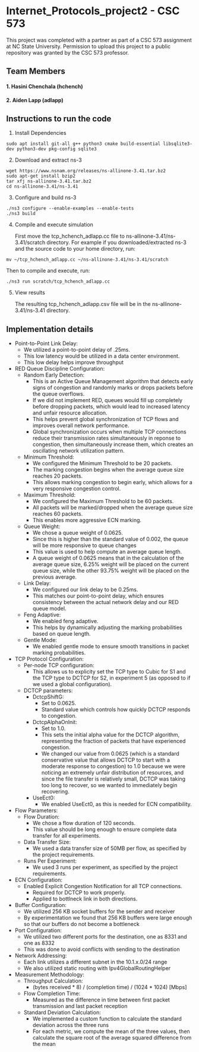 # Internet_Protocols_project2 - CSC 573 
This project was completed with a partner as part of a CSC 573 assignment at NC State University. Permission to upload this project to a public repository was granted by the CSC 573 professor.
## Team Members

#### 1. Hasini Chenchala (hchench)
#### 2. Aiden Lapp (adlapp)

## Instructions to run the code
1. Install Dependencies
```
sudo apt install git-all g++ python3 cmake build-essential libsqlite3-dev python3-dev pkg-config sqlite3
```
2. Download and extract ns-3
```
wget https://www.nsnam.org/releases/ns-allinone-3.41.tar.bz2
sudo apt-get install bzip2
tar xfj ns-allinone-3.41.tar.bz2
cd ns-allinone-3.41/ns-3.41
```
3. Configure and build ns-3
```
./ns3 configure --enable-examples --enable-tests
./ns3 build
```
4. Compile and execute simulation
   
   First move the tcp_hchench_adlapp.cc file to ns-allinone-3.41/ns-3.41/scratch directory. For example if you downloaded/extracted ns-3 and the source code to your home directory, run:
```
mv ~/tcp_hchench_adlapp.cc ~/ns-allinone-3.41/ns-3.41/scratch
```
Then to compile and execute, run:

```
./ns3 run scratch/tcp_hchench_adlapp.cc
```
5. View results
   
   The resulting tcp_hchench_adlapp.csv file will be in the ns-allinone-3.41/ns-3.41 directory.

## Implementation details
- Point-to-Point Link Delay:
   - We utilized a point-to-point delay of .25ms.
   - This low latency would be utilized in a data center environment.
   - This low delay helps improve throughput
- RED Queue Discipline Configuration:
   -  Random Early Detection:
      - This is an Active Queue Management algorithm that detects early signs of congestion and randomly marks or drops packets before the queue overflows.
      - If we did not implement RED, queues would fill up completely before dropping packets, which would lead to increased latency and unfair resource allocation.
      - This helps prevent global synchronization of TCP flows and improves overall network performance.
      - Global synchronization occurs when multiple TCP connections reduce their transmission rates simultaneously in reponse to congestion, then simultaneously increase them, which creates an oscillating network utilization pattern.  
   - Minimum Threshold:
      - We configured the Minimum Threshold to be 20 packets.    
      - The marking congestion begins when the average queue size reaches 20 packets.
      - This allows marking congestion to begin early, which allows for a very responsive congestion control.
   - Maximum Threshold:
      -  We configured the Maximum Threshold to be 60 packets.
      -  All packets will be marked/dropped when the average queue size reaches 60 packets.
      -  This enables more aggressive ECN marking.
   - Queue Weight:
      - We chose a queue weight of 0.0625.
      - Since this is higher than the standard value of 0.002, the queue will be more responsive to queue changes
      - This value is used to help compute an average queue length.
      - A queue weight of 0.0625 means that in the calculation of the average queue size, 6.25% weight will be placed on the current queue size, while the other 93.75% weight will be placed on the previous average.
   - Link Delay:
      - We configured our link delay to be 0.25ms.
      - This matches our point-to-point delay, which ensures consistency between the actual network delay and our RED queue model.
   - Feng Adaptive:
      - We enabled feng adaptive.
      - This helps by dynamically adjusting the marking probabilities based on queue length. 
   - Gentle Mode:
      - We enabled gentle mode to ensure smooth transitions in packet marking probabilities.
- TCP Protocol Configuration:
   - Per-node TCP configuration:
      - This allows us to explicity set the TCP type to Cubic for S1 and the TCP type to DCTCP for S2, in experiment 5 (as opposed to if we used a global configuration).
   - DCTCP parameters:
      - DctcpShiftG:
         - Set to 0.0625.
         - Standard value which controls how quickly DCTCP responds to congestion.  
      - DctcpAlphaOnInit: 
         - Set to 1.0.
         - This sets the initial alpha value for the DCTCP algorithm, representing the fraction of packets that have experienced congestion.
         - We changed our value from 0.0625 (which is a standard conservative value that allows DCTCP to start with a moderate response to congestion) to 1.0 because we were noticing an extremely unfair distribution of resources, and since the file transfer is relatively small, DCTCP was taking too long to recover, so we wanted to immediately begin recovering.
      - UseEct0:
         - We enabled UseEct0, as this is needed for ECN compatibility.      
- Flow Parameters:
   - Flow Duration: 
      - We chose a flow duration of 120 seconds.
      - This value should be long enough to ensure complete data transfer for all experiments.
   - Data Transfer Size:
      - We used a data transfer size of 50MB per flow, as specified by the project requirements.
   - Runs Per Experiment:
      - We used 3 runs per experiment, as specified by the project requirements.  
- ECN Configuration:
   - Enabled Explicit Congestion Notification for all TCP connections.
      - Required for DCTCP to work properly.
      - Applied to bottlneck link in both directions.
- Buffer Configuration:
   - We utilized 256 KB socket buffers for the sender and receiver
   - By experimentation we found that 256 KB buffers were large enough so that our buffers do not become a bottleneck 
- Port Configuration:
   - We utilized two different ports for the destination, one as 8331 and one as 8332
   - This was done to avoid conflicts with sending to the destination
- Network Addressing:
   - Each link utilizes a different subnet in the 10.1.x.0/24 range
   - We also utilized static routing with Ipv4GlobalRoutingHelper 
- Measurement Methodology:
   - Throughput Calculation:
      - (bytes received * 8) / (completion time) / (1024 * 1024) [Mbps]
   - Flow Completion Time:
      - Measured as the difference in time between first packet transmission and last packet reception
   - Standard Deviation Calculation:
      - We implemented a custom function to calculate the standard deviation across the three runs
      - For each metric, we compute the mean of the three values, then calculate the square root of the average squared difference from the mean
